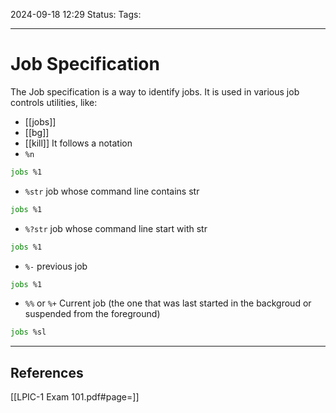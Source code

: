 2024-09-18 12:29
Status:
Tags:
___
# Job Specification

The Job specification is a way to identify jobs.
It is used in various job controls utilities, like:
- [[jobs]]
- [[bg]]
- [[kill]]
It follows a notation
- `%n`
```bash
jobs %1
```
- `%str` job whose command line contains str
```bash
jobs %1
```

- `%?str` job whose command line start with str
```bash
jobs %1
```
- `%-`  previous job
```bash
jobs %1
```
-  `%%` or `%+`  Current job (the one that was last started in the backgroud or suspended from the foreground)
```bash
jobs %sl
```



___
## References
[[LPIC-1 Exam 101.pdf#page=]]